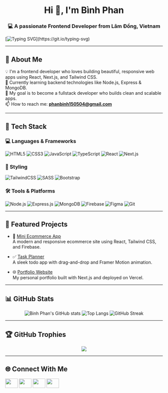 <h1 align="center">Hi 👋, I'm Bình Phan</h1>
<h3 align="center">💻 A passionate Frontend Developer from Lâm Đồng, Vietnam</h3>

[![Typing SVG](https://readme-typing-svg.herokuapp.com?font=Fira+Code&pause=1000&color=F7B93E&width=435&lines=Hello%2C+I'm+Binh+Phan!;Frontend+Developer!;Welcome+to+my+GitHub+Profile!)](https://git.io/typing-svg)

---

## 🚀 About Me

💡 I'm a frontend developer who loves building beautiful, responsive web apps using React, Next.js, and Tailwind CSS.  
🌱 Currently learning backend technologies like Node.js, Express & MongoDB.  
🎯 My goal is to become a fullstack developer who builds clean and scalable apps.  
📫 How to reach me: **phanbinh150504@gmail.com**

---

## 🧰 Tech Stack

### 💻 Languages & Frameworks  
![HTML5](https://img.shields.io/badge/-HTML5-E34F26?style=flat&logo=html5&logoColor=white)
![CSS3](https://img.shields.io/badge/-CSS3-1572B6?style=flat&logo=css3)
![JavaScript](https://img.shields.io/badge/-JavaScript-F7DF1E?style=flat&logo=javascript&logoColor=black)
![TypeScript](https://img.shields.io/badge/-TypeScript-3178C6?style=flat&logo=typescript&logoColor=white)
![React](https://img.shields.io/badge/-React-20232A?style=flat&logo=react)
![Next.js](https://img.shields.io/badge/-Next.js-black?style=flat&logo=next.js)

### 🎨 Styling  
![TailwindCSS](https://img.shields.io/badge/-TailwindCSS-38B2AC?style=flat&logo=tailwind-css)
![SASS](https://img.shields.io/badge/-SASS-CC6699?style=flat&logo=sass)
![Bootstrap](https://img.shields.io/badge/-Bootstrap-563D7C?style=flat&logo=bootstrap)

### 🛠️ Tools & Platforms  
![Node.js](https://img.shields.io/badge/-Node.js-339933?style=flat&logo=node.js&logoColor=white)
![Express.js](https://img.shields.io/badge/-Express-000000?style=flat&logo=express&logoColor=white)
![MongoDB](https://img.shields.io/badge/-MongoDB-47A248?style=flat&logo=mongodb)
![Firebase](https://img.shields.io/badge/-Firebase-FFCA28?style=flat&logo=firebase)
![Figma](https://img.shields.io/badge/-Figma-F24E1E?style=flat&logo=figma)
![Git](https://img.shields.io/badge/-Git-F05032?style=flat&logo=git)

---

## 📂 Featured Projects

- 🛒 [Mini Ecommerce App](https://github.com/binhphanbp/your-ecommerce-project)  
  A modern and responsive ecommerce site using React, Tailwind CSS, and Firebase.

- ✅ [Task Planner](https://github.com/binhphanbp/todo-planner)  
  A sleek todo app with drag-and-drop and Framer Motion animation.

- 🌐 [Portfolio Website](https://github.com/binhphanbp/portfolio)  
  My personal portfolio built with Next.js and deployed on Vercel.

---

## 📊 GitHub Stats

<div align="center">

![Binh Phan's GitHub stats](https://github-readme-stats.vercel.app/api?username=binhphanbp&show_icons=true&theme=radical)
![Top Langs](https://github-readme-stats.vercel.app/api/top-langs/?username=binhphanbp&layout=compact&theme=radical)
![GitHub Streak](https://streak-stats.demolab.com?user=binhphanbp&theme=radical&hide_border=false)

</div>

---

## 🏆 GitHub Trophies

<p align="center">
  <img src="https://github-profile-trophy.vercel.app/?username=binhphanbp&theme=radical&margin-w=15" />
</p>

---

## 🌐 Connect With Me

<p align="left">
<a href="https://www.linkedin.com/in/bianbp1505/" target="_blank"><img align="center" src="https://raw.githubusercontent.com/rahuldkjain/github-profile-readme-generator/master/src/images/icons/Social/linked-in-alt.svg" height="30" width="40" /></a>
<a href="https://www.facebook.com/bianbp150504/" target="_blank"><img align="center" src="https://raw.githubusercontent.com/rahuldkjain/github-profile-readme-generator/master/src/images/icons/Social/facebook.svg" height="30" width="40" /></a>
<a href="https://instagram.com/bianbp_1505" target="_blank"><img align="center" src="https://raw.githubusercontent.com/rahuldkjain/github-profile-readme-generator/master/src/images/icons/Social/instagram.svg" height="30" width="40" /></a>
<a href="https://discord.gg/binhphan_bp" target="_blank"><img align="center" src="https://raw.githubusercontent.com/rahuldkjain/github-profile-readme-generator/master/src/images/icons/Social/discord.svg" height="30" width="40" /></a>
</p>
